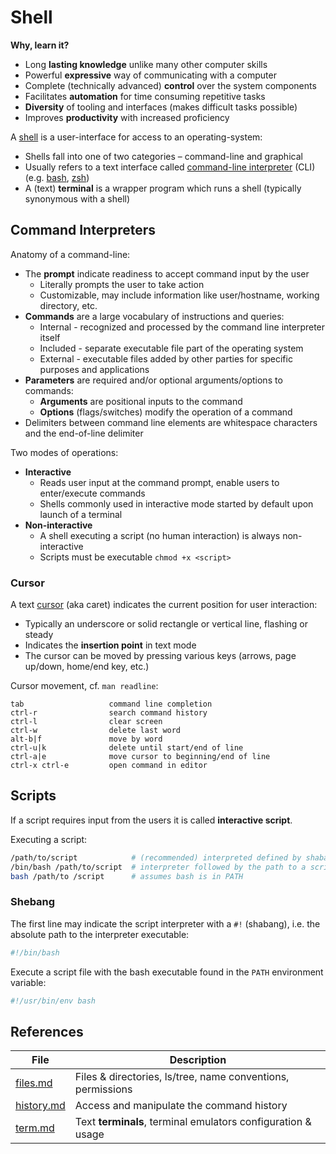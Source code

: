 # Shell

**Why, learn it?**

* Long **lasting knowledge** unlike many other computer skills
* Powerful **expressive** way of communicating with a computer
* Complete (technically advanced) **control** over the system components
* Facilitates **automation** for time consuming repetitive tasks
* **Diversity** of tooling and interfaces (makes difficult tasks possible)
* Improves **productivity** with increased proficiency

A [shell][sh] is a user-interface for access to an operating-system:

* Shells fall into one of two categories – command-line and graphical
* Usually refers to a text interface called [command-line interpreter][cl] (CLI) (e.g. [bash][bs], [zsh][zh])
* A (text) **terminal** is a wrapper program which runs a shell (typically synonymous with a shell)

[bs]: https://en.m.wikipedia.org/wiki/Bash_(Unix_shell)
[cl]: https://en.m.wikipedia.org/wiki/Command-line_interface
[sh]: https://en.m.wikipedia.org/wiki/Shell_(computing)
[zh]: https://en.m.wikipedia.org/wiki/Z_shell

## Command Interpreters

Anatomy of a command-line:

* The **prompt** indicate readiness to accept command input by the user
  - Literally prompts the user to take action
  - Customizable, may include information like user/hostname, working directory, etc. 
* **Commands** are a large vocabulary of instructions and queries:
  - Internal - recognized and processed by the command line interpreter itself
  - Included - separate executable file part of the operating system
  - External - executable files added by other parties for specific purposes and applications
* **Parameters** are required and/or optional arguments/options to commands:
  - **Arguments** are positional inputs to the command
  - **Options** (flags/switches) modify the operation of a command
* Delimiters between command line elements are whitespace characters and the end-of-line delimiter

Two modes of operations:

* **Interactive**
  - Reads user input at the command prompt, enable users to enter/execute commands
  - Shells commonly used in interactive mode started by default upon launch of a terminal
* **Non-interactive**
  - A shell executing a script (no human interaction) is always non-interactive
  - Scripts must be executable `chmod +x <script>`

### Cursor

A text [cursor][cu] (aka caret) indicates the current position for user interaction:

* Typically an underscore or solid rectangle or vertical line, flashing or steady
* Indicates the **insertion point** in text mode
* The cursor can be moved by pressing various keys (arrows, page up/down, home/end key, etc.)

Cursor movement, cf. `man readline`:

    tab                   command line completion
    ctrl-r                search command history
    ctrl-l                clear screen
    ctrl-w                delete last word
    alt-b|f               move by word
    ctrl-u|k              delete until start/end of line
    ctrl-a|e              move cursor to beginning/end of line
    ctrl-x ctrl-e         open command in editor

[cu]: https://en.m.wikipedia.org/wiki/Cursor_(user_interface)

## Scripts

If a script requires input from the users it is called **interactive script**.

Executing a script:

```bash
/path/to/script            # (recommended) interpreted defined by shabang line
/bin/bash /path/to/script  # interpreter followed by the path to a script
bash /path/to /script      # assumes bash is in PATH
```

### Shebang

The first line may indicate the script interpreter with a 
`#!` (shabang), i.e. the absolute path to the interpreter
executable:

```bash
#!/bin/bash
```

Execute a script file with the bash executable found in 
the `PATH` environment variable:

```bash
#!/usr/bin/env bash
```


## References

File                 | Description
---------------------|----------------------------------------
[files.md][fs]       | Files & directories, ls/tree, name conventions, permissions
[history.md][hy]     | Access and manipulate the command history
[term.md][tm]        | Text **terminals**, terminal emulators configuration & usage


[fs]: files.md
[hy]: history.md
[tm]: term.md
